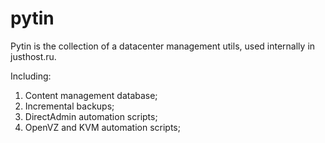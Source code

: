 # pytin

Pytin is the collection of a datacenter management utils, used internally in justhost.ru.

Including:
1. Content management database;
2. Incremental backups;
3. DirectAdmin automation scripts;
4. OpenVZ and KVM automation scripts;
